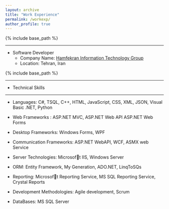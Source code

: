```yaml
---
layout: archive
title: "Work Experience"
permalink: /workexp/
author_profile: true
---
```


{% include base_path %}


---

* Software Developer
	* Company Name: [Hamfekran Information Technology Group](http://www.hamfekrangroup.ir) 
	* Location: Tehran, Iran



{% include base_path %}



---
- Technical Skills
---

* Languages:  C#, TSQL, C++, HTML, JavaScript, CSS, XML, JSON, Visual Basic .NET, Python
  
* Web Frameworks : ASP.NET MVC, ASP.NET Web API ASP.NET Web Forms
  
* Desktop Frameworks:  Windows Forms, WPF
	 
* Communication Frameworks:  ASP.NET WebAPI, WCF, ASMX web Service
	
* Server Technologies:  Microsof􏰀t IIS, Windows Server
	
* ORM:  Entity Framework, My Generation, ADO.NET, LinqToSQs
	
* Reporting:  Microsof􏰀t Reporting Service, MS SQL Reporting Service, Crystal Reports
	
* Development Methodologies:  Agile development, Scrum
	
* DataBases: MS SQL Server
  


